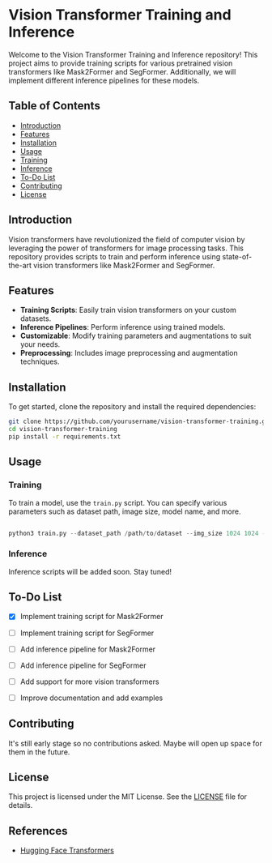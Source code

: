 # Vision Transformer Training and Inference

Welcome to the Vision Transformer Training and Inference repository! This project aims to provide training scripts for various pretrained vision transformers like Mask2Former and SegFormer. Additionally, we will implement different inference pipelines for these models.

## Table of Contents

- [Introduction](#introduction)
- [Features](#features)
- [Installation](#installation)
- [Usage](#usage)
- [Training](#training)
- [Inference](#inference)
- [To-Do List](#to-do-list)
- [Contributing](#contributing)
- [License](#license)

## Introduction

Vision transformers have revolutionized the field of computer vision by leveraging the power of transformers for image processing tasks. This repository provides scripts to train and perform inference using state-of-the-art vision transformers like Mask2Former and SegFormer.

## Features

- **Training Scripts**: Easily train vision transformers on your custom datasets.
- **Inference Pipelines**: Perform inference using trained models.
- **Customizable**: Modify training parameters and augmentations to suit your needs.
- **Preprocessing**: Includes image preprocessing and augmentation techniques.

## Installation

To get started, clone the repository and install the required dependencies:

```bash
git clone https://github.com/yourusername/vision-transformer-training.git
cd vision-transformer-training
pip install -r requirements.txt
```

## Usage

### Training

To train a model, use the `train.py` script. You can specify various parameters such as dataset path, image size, model name, and more.

```python

python3 train.py --dataset_path /path/to/dataset --img_size 1024 1024 --model_name_or_path facebook/mask2former-swin-small-ade-semantic --output_path weights --learning_rate 0.0001 --epochs 10
```

### Inference

Inference scripts will be added soon. Stay tuned!

## To-Do List

- [x] Implement training script for Mask2Former
- [ ] Implement training script for SegFormer
- [ ] Add inference pipeline for Mask2Former
- [ ] Add inference pipeline for SegFormer
- [ ] Add support for more vision transformers
- [ ] Improve documentation and add examples


## Contributing

It's still early stage so no contributions asked. Maybe will open up space for them in the future.

## License

This project is licensed under the MIT License. See the [LICENSE](LICENSE) file for details.

## References

- [Hugging Face Transformers](https://github.com/huggingface/transformers)
